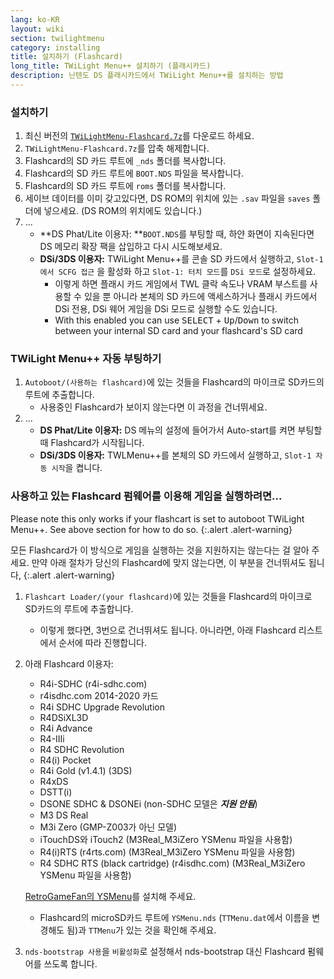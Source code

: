 ```yaml
---
lang: ko-KR
layout: wiki
section: twilightmenu
category: installing
title: 설치하기 (Flashcard)
long_title: TWiLight Menu++ 설치하기 (플래시카드)
description: 닌텐도 DS 플래시카드에서 TWiLight Menu++를 설치하는 방법
---
```


### 설치하기
1. 최신 버전의 [`TWiLightMenu-Flashcard.7z`](https://github.com/DS-Homebrew/TWiLightMenu/releases/latest/download/TWiLightMenu-Flashcard.7z)를 다운로드 하세요.
1. `TWiLightMenu-Flashcard.7z`를 압축 해제합니다.
1. Flashcard의 SD 카드 루트에 `_nds` 폴더를 복사합니다.
1. Flashcard의 SD 카드 루트에 `BOOT.NDS` 파일을 복사합니다.
1. Flashcard의 SD 카드 루트에 `roms` 폴더를 복사합니다.
1. 세이브 데이터를 이미 갖고있다면, DS ROM의 위치에 있는 `.sav` 파일을 `saves` 폴더에 넣으세요. (DS ROM의 위치에도 있습니다.)
1. ...
   - **DS Phat/Lite 이용자: **`BOOT.NDS`를 부팅할 때, 하얀 화면이 지속된다면 DS 메모리 확장 팩을 삽입하고 다시 시도해보세요.
   - **DSi/3DS 이용자:** TWiLight Menu++를 콘솔 SD 카드에서 실행하고, `Slot-1에서 SCFG 접근` 을 활성화 하고 `Slot-1: 터치 모드`를 `DSi 모드`로 설정하세요.
      - 이렇게 하면 플래시 카드 게임에서 TWL 클락 속도나 VRAM 부스트를 사용할 수 있을 뿐 아니라 본체의 SD 카드에 액세스하거나 플래시 카드에서 DSi 전용, DSi 웨어 게임을 DSi 모드로 실행할 수도 있습니다.
      - With this enabled you can use <kbd>SELECT</kbd> + <kbd>Up</kbd>/<kbd>Down</kbd> to switch between your internal SD card and your flashcard's SD card

### TWiLight Menu++ 자동 부팅하기
1. `Autoboot/(사용하는 flashcard)`에 있는 것들을 Flashcard의 마이크로 SD카드의 루트에 추출합니다.
   - 사용중인 Flashcard가 보이지 않는다면 이 과정을 건너뛰세요.
1. ...
   - **DS Phat/Lite 이용자:** DS 메뉴의 설정에 들어가서 Auto-start를 켜면 부팅할 때 Flashcard가 시작됩니다.
   - **DSi/3DS 이용자:** TWLMenu++를 본체의 SD 카드에서 실행하고, `Slot-1 자동 시작`을 켭니다.

### 사용하고 있는 Flashcard 펌웨어를 이용해 게임을 실행하려면...

Please note this only works if your flashcart is set to autoboot TWiLight Menu++. See above section for how to do so.
{:.alert .alert-warning}

모든 Flashcard가 이 방식으로 게임을 실행하는 것을 지원하지는 않는다는 걸 알아 주세요. 만약 아래 절차가 당신의 Flashcard에 맞지 않는다면, 이 부분을 건너뛰셔도 됩니다,
{:.alert .alert-warning}

1. `Flashcart Loader/(your flashcard)`에 있는 것들을 Flashcard의 마이크로 SD카드의 루트에 추출합니다.
   - 이렇게 했다면, 3번으로 건너뛰셔도 됩니다. 아니라면, 아래 Flashcard 리스트에서 순서에 따라 진행합니다.

1. 아래 Flashcard 이용자:
   - R4i-SDHC (r4i-sdhc.com)
   - r4isdhc.com 2014-2020 카드
   - R4i SDHC Upgrade Revolution
   - R4DSiXL3D
   - R4i Advance
   - R4-IIIi
   - R4 SDHC Revolution
   - R4(i) Pocket
   - R4i Gold (v1.4.1) (3DS)
   - R4xDS
   - DSTT(i)
   - DSONE SDHC & DSONEi (non-SDHC 모델은 ***지원 안됨***)
   - M3 DS Real
   - M3i Zero (GMP-Z003가 아닌 모델)
   - iTouchDS와 iTouch2 (M3Real_M3iZero YSMenu 파일을 사용함)
   - R4(i)RTS (r4rts.com) (M3Real_M3iZero YSMenu 파일을 사용함)
   - R4 SDHC RTS (black cartridge) (r4isdhc.com) (M3Real_M3iZero YSMenu 파일을 사용함)

   [RetroGameFan의 YSMenu](https://gbatemp.net/threads/retrogamefan-updates-releases.267243/)를 설치해 주세요.
      - Flashcard의 microSD카드 루트에 `YSMenu.nds` (`TTMenu.dat`에서 이름을 변경해도 됨)과 `TTMenu`가 있는 것을 확인해 주세요.
1. `nds-bootstrap 사용`을 `비활성화`로 설정해서 nds-bootstrap 대신 Flashcard 펌웨어를 쓰도록 합니다.
